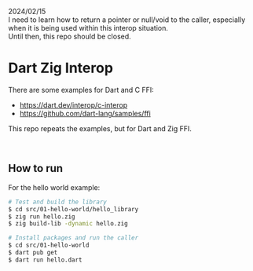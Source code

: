 2024/02/15  
I need to learn how to return a pointer or null/void to the caller, especially when it is being used within this interop situation.  
Until then, this repo should be closed.  


# Dart Zig Interop

There are some examples for Dart and C FFI:
- https://dart.dev/interop/c-interop
- https://github.com/dart-lang/samples/ffi

This repo repeats the examples, but for Dart and Zig FFI.

<br/>

## How to run

For the hello world example:
```sh
# Test and build the library
$ cd src/01-hello-world/hello_library
$ zig run hello.zig
$ zig build-lib -dynamic hello.zig

# Install packages and run the caller
$ cd src/01-hello-world
$ dart pub get
$ dart run hello.dart
```


